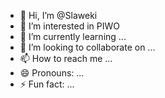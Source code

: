 - 👋 Hi, I’m @Slaweki
- 👀 I’m interested in PIWO
- 🌱 I’m currently learning ...
- 💞️ I’m looking to collaborate on ...
- 📫 How to reach me ...
- 😄 Pronouns: ...
- ⚡ Fun fact: ...

<!---
Slaweki/Slaweki is a ✨ special ✨ repository because its `README.md` (this file) appears on your GitHub profile.
You can click the Preview link to take a look at your changes.
--->
